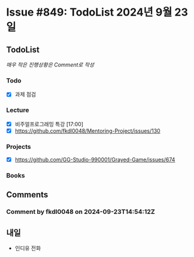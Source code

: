 # Issue #849: TodoList 2024년 9월 23일

## TodoList

*매우 작은 진행상황은 Comment로 작성*

### Todo  

- [x] 과제 점검

### Lecture

- [x] 비주얼프로그래밍 특강 [17:00]
- [x] https://github.com/fkdl0048/Mentoring-Project/issues/130

### Projects

- [x] https://github.com/GG-Studio-990001/Grayed-Game/issues/674

### Books


## Comments

### Comment by fkdl0048 on 2024-09-23T14:54:12Z

## 내일

- 인디유 전화

